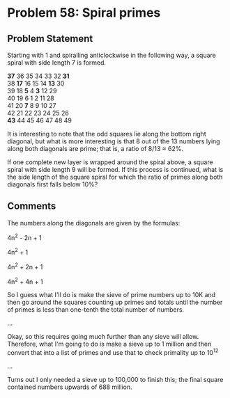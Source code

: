 # Problem 58: Spiral primes

## Problem Statement

<p>Starting with 1 and spiralling anticlockwise in the following way, a square spiral with side length 7 is formed.</p>
<p class="center monospace"><span class="red"><b>37</b></span> 36 35 34 33 32 <span class="red"><b>31</b></span><br />
38 <span class="red"><b>17</b></span> 16 15 14 <span class="red"><b>13</b></span> 30<br />
39 18 <span class="red"> <b>5</b></span>  4 <span class="red"> <b>3</b></span> 12 29<br />
40 19  6  1  2 11 28<br />
41 20 <span class="red"> <b>7</b></span>  8  9 10 27<br />
42 21 22 23 24 25 26<br /><span class="red"><b>43</b></span> 44 45 46 47 48 49</p>
<p>It is interesting to note that the odd squares lie along the bottom right diagonal, but what is more interesting is that 8 out of the 13 numbers lying along both diagonals are prime; that is, a ratio of 8/13 ≈ 62%.</p>
<p>If one complete new layer is wrapped around the spiral above, a square spiral with side length 9 will be formed. If this process is continued, what is the side length of the square spiral for which the ratio of primes along both diagonals first falls below 10%?</p>

## Comments

The numbers along the diagonals are given by the formulas:

4n<sup>2</sup> - 2n + 1

4n<sup>2</sup> + 1

4n<sup>2</sup> + 2n + 1

4n<sup>2</sup> + 4n + 1

So I guess what I'll do is make the sieve of prime numbers up to 10K
and then go around the squares counting up primes and totals until the
number of primes is less than one-tenth the total number of numbers.

...

Okay, so this requires going much further than any sieve will allow.
Therefore, what I'm going to do is make a sieve up to 1 million and then
convert that into a list of primes and use that to check primality up to 10<sup>12</sup>

...

Turns out I only needed a sieve up to 100,000 to finish this; the final square
contained numbers upwards of 688 million.
